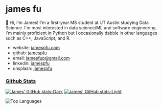 # james fu

👋 Hi, I'm James! I'm a first-year MS student at UT Austin studying Data Science. I'm most interested in data science/ML and software engineering. I'm mainly proficient in Python but I occasionally dabble in other languages such as C++, JavaScript, and R.

* website: [jamespfu.com](https://jamespfu.com)
* github: [jamespfu](#)
* email: [jamesfup@gmail.com](mailto:jamesfup@gmail.com)
* linkedin: [jamespfu](https://www.linkedin.com/in/jamespfu/)
* unsplash: [jamespfu](https://unsplash.com/@jamespfu)


### [Github Stats](https://github.com/jamespfu/#-github_stats)

[![James' GitHub stats-Dark](https://github-readme-stats.vercel.app/api?username=jamespfu&show_icons=true&theme=material-palenight#gh-dark-mode-only)](https://github.com/anuraghazra/github-readme-stats#gh-dark-mode-only)
[![James' GitHub stats-Light](https://github-readme-stats.vercel.app/api?username=jamespfu&show_icons=true&theme=buefy#gh-light-mode-only)](https://github.com/anuraghazra/github-readme-stats#gh-light-mode-only)

<!-- Add Dark mode support for Top Langs -->
<picture>
  <source
    srcset="https://github-readme-stats.vercel.app/api/top-langs/?username=jamespfu&layout=compact&theme=material-palenight"
    media="(prefers-color-scheme: dark)"
  />
  <source
    srcset="https://github-readme-stats.vercel.app/api/top-langs/?username=jamespfu&layout=compact&theme=buefy"
    media="(prefers-color-scheme: light), (prefers-color-scheme: no-preference)"
  />
  <img src="https://github-readme-stats.vercel.app/api/top-langs/?username=anuraghazra" alt="Top Languages" />
</picture>
